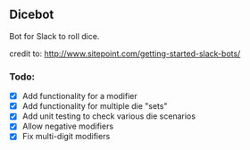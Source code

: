 ## Dicebot

Bot for Slack to roll dice.

credit to: http://www.sitepoint.com/getting-started-slack-bots/

### Todo:

- [x] Add functionality for a modifier
- [x] Add functionality for multiple die "sets"
- [x] Add unit testing to check various die scenarios
- [x] Allow negative modifiers
- [x] Fix multi-digit modifiers